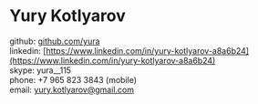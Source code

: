 # Yury Kotlyarov

github: [github.com/yura](http://github.com/yura)  
linkedin: [https://www.linkedin.com/in/yury-kotlyarov-a8a6b24](https://www.linkedin.com/in/yury-kotlyarov-a8a6b24)  
skype: yura__115  
phone: +7 965 823 3843 (mobile)  
email: yury.kotlyarov@gmail.com  
